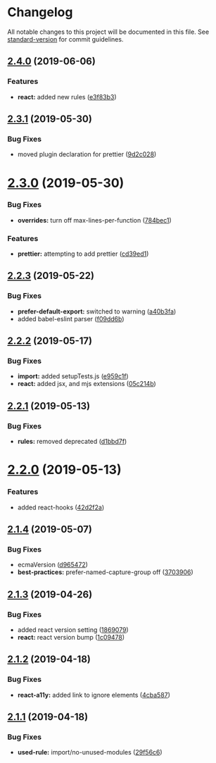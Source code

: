 # Changelog

All notable changes to this project will be documented in this file. See [standard-version](https://github.com/conventional-changelog/standard-version) for commit guidelines.

## [2.4.0](https://github.com/jnmorse/eslint-config-jnmorse/compare/v2.3.1...v2.4.0) (2019-06-06)


### Features

* **react:** added new rules ([e3f83b3](https://github.com/jnmorse/eslint-config-jnmorse/commit/e3f83b3))



## [2.3.1](https://github.com/jnmorse/eslint-config-jnmorse/compare/v2.3.0...v2.3.1) (2019-05-30)


### Bug Fixes

* moved plugin declaration for prettier ([9d2c028](https://github.com/jnmorse/eslint-config-jnmorse/commit/9d2c028))



# [2.3.0](https://github.com/jnmorse/eslint-config-jnmorse/compare/v2.2.3...v2.3.0) (2019-05-30)


### Bug Fixes

* **overrides:** turn off max-lines-per-function ([784bec1](https://github.com/jnmorse/eslint-config-jnmorse/commit/784bec1))


### Features

* **prettier:** attempting to add prettier ([cd39ed1](https://github.com/jnmorse/eslint-config-jnmorse/commit/cd39ed1))



## [2.2.3](https://github.com/jnmorse/eslint-config-jnmorse/compare/v2.2.2...v2.2.3) (2019-05-22)


### Bug Fixes

* **prefer-default-export:** switched to warning ([a40b3fa](https://github.com/jnmorse/eslint-config-jnmorse/commit/a40b3fa))
* added babel-eslint parser ([f09dd6b](https://github.com/jnmorse/eslint-config-jnmorse/commit/f09dd6b))



## [2.2.2](https://github.com/jnmorse/eslint-config-jnmorse/compare/v2.2.1...v2.2.2) (2019-05-17)


### Bug Fixes

* **import:** added setupTests.js ([e959c1f](https://github.com/jnmorse/eslint-config-jnmorse/commit/e959c1f))
* **react:** added jsx, and mjs extensions ([05c214b](https://github.com/jnmorse/eslint-config-jnmorse/commit/05c214b))



## [2.2.1](https://github.com/jnmorse/eslint-config-jnmorse/compare/v2.2.0...v2.2.1) (2019-05-13)


### Bug Fixes

* **rules:** removed deprecated ([d1bbd7f](https://github.com/jnmorse/eslint-config-jnmorse/commit/d1bbd7f))



# [2.2.0](https://github.com/jnmorse/eslint-config-jnmorse/compare/v2.1.4...v2.2.0) (2019-05-13)


### Features

* added react-hooks ([42d2f2a](https://github.com/jnmorse/eslint-config-jnmorse/commit/42d2f2a))



## [2.1.4](https://github.com/jnmorse/eslint-config-jnmorse/compare/v2.1.3...v2.1.4) (2019-05-07)


### Bug Fixes

* ecmaVersion ([d965472](https://github.com/jnmorse/eslint-config-jnmorse/commit/d965472))
* **best-practices:** prefer-named-capture-group off ([3703906](https://github.com/jnmorse/eslint-config-jnmorse/commit/3703906))



## [2.1.3](https://github.com/jnmorse/eslint-config-jnmorse/compare/v2.1.2...v2.1.3) (2019-04-26)


### Bug Fixes

* added react version setting ([1869079](https://github.com/jnmorse/eslint-config-jnmorse/commit/1869079))
* **react:** react version bump ([1c09478](https://github.com/jnmorse/eslint-config-jnmorse/commit/1c09478))



## [2.1.2](https://github.com/jnmorse/eslint-config-jnmorse/compare/v2.1.1...v2.1.2) (2019-04-18)


### Bug Fixes

* **react-a11y:** added link to ignore elements ([4cba587](https://github.com/jnmorse/eslint-config-jnmorse/commit/4cba587))



## [2.1.1](https://github.com/jnmorse/eslint-config-jnmorse/compare/v2.1.0...v2.1.1) (2019-04-18)


### Bug Fixes

* **used-rule:** import/no-unused-modules ([29f56c6](https://github.com/jnmorse/eslint-config-jnmorse/commit/29f56c6))
